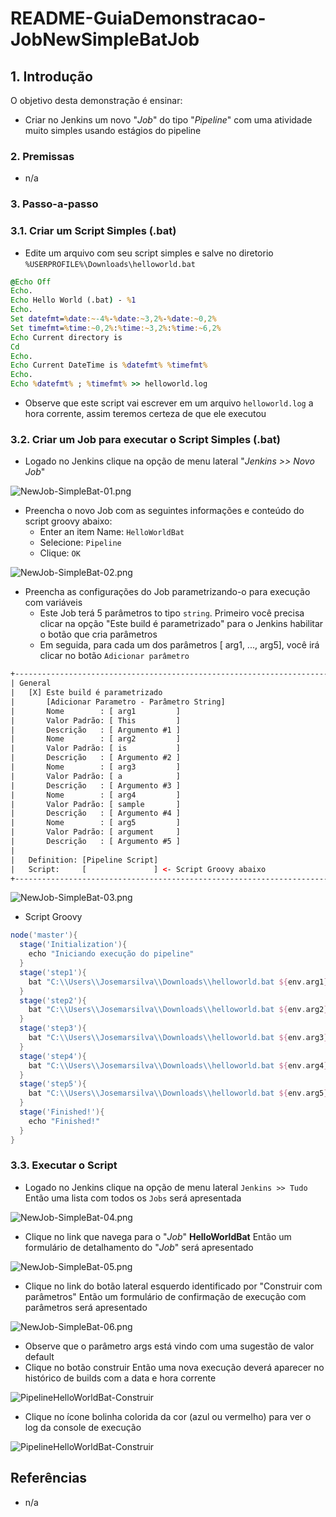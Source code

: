 # README-GuiaDemonstracao-JobNewSimpleBatJob


## 1. Introdução ##

O objetivo desta demonstração é ensinar:
* Criar no Jenkins um novo "_Job_" do tipo "_Pipeline_" com uma atividade muito simples usando estágios do pipeline

### 2. Premissas ###

* n/a

### 3. Passo-a-passo ###

### 3.1. Criar um Script Simples (.bat) ###

* Edite um arquivo com seu script simples e salve no diretorio `%USERPROFILE%\Downloads\helloworld.bat`

```bat
@Echo Off
Echo.
Echo Hello World (.bat) - %1
Echo.
Set datefmt=%date:~-4%-%date:~3,2%-%date:~0,2%
Set timefmt=%time:~0,2%:%time:~3,2%:%time:~6,2%
Echo Current directory is 
Cd
Echo.
Echo Current DateTime is %datefmt% %timefmt%
Echo.
Echo %datefmt% ; %timefmt% >> helloworld.log
```

* Observe que este script vai escrever em um arquivo `helloworld.log` a hora corrente, assim teremos certeza de que ele executou


### 3.2. Criar um Job para executar o Script Simples (.bat) ###

* Logado no Jenkins clique na opção de menu lateral "_Jenkins >> Novo Job_"

![NewJob-SimpleBat-01.png](doc/images/NewJob-SimpleBat-01.png)

* Preencha o novo Job com as seguintes informações e conteúdo do script groovy abaixo:
  * Enter an item Name:  `HelloWorldBat`
  * Selecione: `Pipeline`
  * Clique: `OK`
  
![NewJob-SimpleBat-02.png](doc/images/NewJob-SimpleBat-02.png)

* Preencha as configurações do Job parametrizando-o para execução com variáveis
  * Este Job terá 5 parâmetros to tipo `string`. Primeiro você precisa clicar na opção "Este build é parametrizado" para o Jenkins habilitar o botão que cria parâmetros
  * Em seguida, para cada um dos parâmetros [ arg1, ..., arg5], você irá clicar no botão `Adicionar parâmetro`

```html
+--------------------------------------------------------------------------------+
| General                                                                        |
|   [X] Este build é parametrizado                                               |
|       [Adicionar Parametro - Parâmetro String]                                 |
|       Nome        : [ arg1         ]                                           |
|       Valor Padrão: [ This         ]                                           |
|       Descrição   : [ Argumento #1 ]                                           |
|       Nome        : [ arg2         ]                                           |
|       Valor Padrão: [ is           ]                                           |
|       Descrição   : [ Argumento #2 ]                                           |
|       Nome        : [ arg3         ]                                           |
|       Valor Padrão: [ a            ]                                           |
|       Descrição   : [ Argumento #3 ]                                           |
|       Nome        : [ arg4         ]                                           |
|       Valor Padrão: [ sample       ]                                           |
|       Descrição   : [ Argumento #4 ]                                           |
|       Nome        : [ arg5         ]                                           |
|       Valor Padrão: [ argument     ]                                           |
|       Descrição   : [ Argumento #5 ]                                           |
|                                                                                |
|   Definition: [Pipeline Script]                                                |
|   Script:     [               ] <- Script Groovy abaixo                        |
+--------------------------------------------------------------------------------+
```

![NewJob-SimpleBat-03.png](doc/images/NewJob-SimpleBat-03.png)


* Script Groovy

```groovy
node('master'){
  stage('Initialization'){
    echo "Iniciando execução do pipeline"
  }
  stage('step1'){
    bat "C:\\Users\\Josemarsilva\\Downloads\\helloworld.bat ${env.arg1}"
  }
  stage('step2'){
    bat "C:\\Users\\Josemarsilva\\Downloads\\helloworld.bat ${env.arg2}"
  }
  stage('step3'){
    bat "C:\\Users\\Josemarsilva\\Downloads\\helloworld.bat ${env.arg3}"
  }
  stage('step4'){
    bat "C:\\Users\\Josemarsilva\\Downloads\\helloworld.bat ${env.arg4}"
  }
  stage('step5'){
    bat "C:\\Users\\Josemarsilva\\Downloads\\helloworld.bat ${env.arg5}"
  }
  stage('Finished!'){
    echo "Finished!"
  }
}
```


### 3.3. Executar o Script ###

* Logado no Jenkins clique na opção de menu lateral `Jenkins >> Tudo` Então uma lista com todos os `Jobs` será apresentada

![NewJob-SimpleBat-04.png](images/NewJob-SimpleBat-04.png)

* Clique no link que navega para o "_Job_" **HelloWorldBat** Então um formulário de detalhamento do "_Job_" será apresentado

![NewJob-SimpleBat-05.png](images/NewJob-SimpleBat-05.png)

* Clique no link do botão lateral esquerdo identificado por "Construir com parâmetros" Então um formulário de confirmação de execução com parâmetros será apresentado

![NewJob-SimpleBat-06.png](images/NewJob-SimpleBat-06.png)

* Observe que o parâmetro args está vindo com uma sugestão de valor default
* Clique no botão construir Então uma nova execução deverá aparecer no histórico de builds com a data e hora corrente

![PipelineHelloWorldBat-Construir](images/PipelineHelloWorldBat-Construir(1).png) 

* Clique no ícone bolinha colorida da cor (azul ou vermelho) para ver o log da console de execução

![PipelineHelloWorldBat-Construir](images/PipelineHelloWorldBat-Construir(2).png) 



## Referências ##

* n/a
